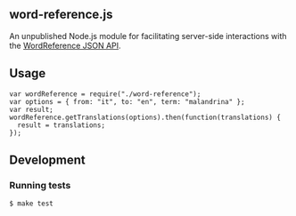 word-reference.js
-------------------

An unpublished Node.js module for facilitating server-side interactions with the
[WordReference JSON API](http://www.wordreference.com/docs/api.aspx).

## Usage

```
var wordReference = require("./word-reference");
var options = { from: "it", to: "en", term: "malandrina" };
var result;
wordReference.getTranslations(options).then(function(translations) {
  result = translations;
});
```

## Development

### Running tests

```
$ make test
```
